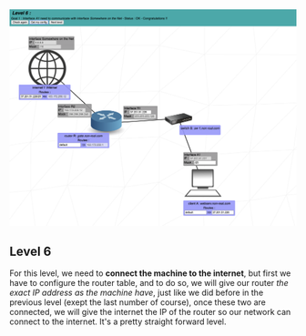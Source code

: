 <img width="1149" alt="Level 6" src="https://github.com/iimyzf/NetPractice/blob/main/6th%20Level/level6.png">

## Level 6

  For this level, we need to **connect the machine to the internet**, but first we have to configure the router table, and to do so, we will give our router *the exact IP address as the machine have*, just like we did before in the previous level (exept the last number of course), once these two are connected, we will give the internet the IP of the router so our network can connect to the internet. It's a pretty straight forward level.